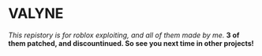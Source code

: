 # VALYNE

_This repistory is for roblox exploiting, and all of them made by me._ **3 of them patched, and discountinued. So see you next time in other projects!**
